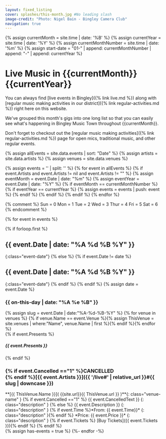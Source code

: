 ```yaml
---
layout: fixed_listing
cover: splashes/this-month.jpg #No leading slash
image-credit: "Photo: Nigel Bain - Bingley Camera Club"
navigation: true
---
```

{% assign currentMonth = site.time | date: '%B' %}
{% assign currentYear = site.time | date: '%Y' %}
{% assign currentMonthNumber = site.time | date: '%m' %}
{% assign start-date = "01-" | append: currentMonthNumber  | append: "-" | append: currentYear %}

# Live Music in {{currentMonth}} {{currentYear}}

You can always find [live events in Bingley]({% link live.md %}) along with [regular music making activities in our district]({% link regular-activities.md %}) right here on this website. 

We've grouped this month's gigs into one long list so that you can easily see what's happening in Bingley Music Town throughout {{currentMonth}}.

Don't forget to checkout out the [regular music making activities]({% link regular-activities.md %}) page for open mics, traditional music, and other regular events.

{% assign allEvents = site.data.events | sort: "Date"  %}
{% assign artists = site.data.artists %}
{% assign venues = site.data.venues %}


{% assign events = '' | split: '' %}
{% for event in allEvents %}
{% if event.Artists and event.Artists != nil and event.Artists != "" %}
{% assign eventMonth = event.Date | date: "%m" %}
{% assign eventYear = event.Date | date: "%Y" %}
  {% if eventMonth == currentMonthNumber %}
  {% if eventYear == currentYear  %}
     {% assign events = events | push: event %}
  {% endif %}
  {% endif %}
{% endif %}
{% endfor %}




{% comment %}
Sun = 0
Mon = 1
Tue = 2
Wed = 3
Thur = 4
Fri = 5
Sat = 6
{% endcomment %}




{% for event in events %}
<!-- GROUP EVENTS BY DATE -->
{% if forloop.first %}
## {{ event.Date | date: "%A %d %B %Y" }}
{:class="event-date"}
{% else %}
{% if event.Date != date %}
## {{ event.Date | date: "%A %d %B %Y" }}
{:class="event-date"}
{% endif %}
{% endif %}
{% assign date = event.Date %}
    
<h3>{{ on-this-day  | date: "%A %e %B" }}</h3>
{% assign slug = event.Date | date:"%A-%d-%B-%Y" %}
{% for venue in venues %} {% if venue.Name == event.Venue %}{% assign ThisVenue = site.venues | where:"Name", venue.Name | first %}{% endif %}{% endfor %}
<div class="card-group event-card text-dark mb-2">
    <div class="card mb-0 border-0">
        <div class="card-body py-4 border-bottom">
            <div class="row">
                <div class="col-lg-9 col-md-9">
                    <div class="d-flex flex-column">
                    {% if event.Presents %}<h5>{{ event.Presents }}</h5>{% endif %}
                        <h3 class="card-title text-capitalize mt-0">
                            <strong markdown="1">{% if event.Cancelled =="1" %}CANCELLED <br>{% endif %}[{{ event.Artists }}]({{ '/live#' | relative_url }}#{{ slug | downcase  }})</strong>                    
                        </h3>
<div class="card-text" markdown="1">**[{{ ThisVenue.Name }}]( {{site.url}}{{ ThisVenue.url }} )**{: class="venue-name" }
{% if event.Cancelled =="1" %}
{{ event.CancelledText }}
{: class="description" }
{% else %}
{{ event.Description }}
{: class="description" }
{% if event.Time %}*From: {{ event.Time}}*
{: class="description" }{% endif %}
*Price: {{ event.Price }}*
{: class="description" }
{% if event.Tickets %} [Buy Tickets]({{ event.Tickets }}){% endif %}
{% endif %}
</div>
                    </div>
                </div>
            </div>
        </div>
    </div>
</div>
{% assign has-events = true %}
{%- endfor -%}



